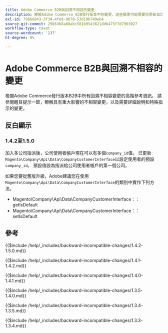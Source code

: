 ```yaml
---
title: Adobe Commerce B2B與回溯不相容的變更
description: 瞭解Adobe Commerce B2B發行版本中的變更，這些變更可能需要您更新自訂程式碼。
exl-id: 79b66843-3f34-4fe9-9670-53d19b749eb4
source-git-commit: 29663b8a88abc581b9543621ddb475f7d7903027
workflow-type: tm+mt
source-wordcount: '137'
ht-degree: 0%

---
```


# Adobe Commerce B2B與回溯不相容的變更

檢閱Adobe Commerce發行版本B2B中所有回溯不相容變更的高階參考資訊。 請參閱醒目提示一節，瞭解具有重大影響的不相容變更，以及需要詳細說明和特殊指示的變更。

## 反白顯示

### 1.4.2至1.5.0

加入多公司指派後，公司使用者帳戶現在可以有多個`company_id`值。 已更新`Magento\Company\Api\Data\CompanyCustomerInterface`以設定使用者的預設`company_id`。 預設值設為指派給公司使用者帳戶的第一個公司。

如果您要從舊版升級，Adobe建議您在使用`Magento\Company\Api\Data\CompanyCustomerInterface`的類別中實作下列方法。

- Magento\Company\Api\Data\CompanyCustomerInterface：：getIsDefault
- Magento\Company\Api\Data\CompanyCustomerInterface：：setIsDefault

## 參考

{{$include /help/_includes/backward-incompatible-changes/1.4.2-1.5.0.md}}

{{$include /help/_includes/backward-incompatible-changes/1.4.1-1.4.2.md}}

{{$include /help/_includes/backward-incompatible-changes/1.4.0-1.4.1.md}}

{{$include /help/_includes/backward-incompatible-changes/1.3.5-1.4.0.md}}

{{$include /help/_includes/backward-incompatible-changes/1.3.4-1.3.5.md}}

{{$include /help/_includes/backward-incompatible-changes/1.3.3-1.3.4.md}}
